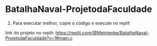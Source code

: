 # BatalhaNaval-ProjetodaFaculdade

1. Para executar melhor, copie o código e execute no replit 

link do projeto no replit: https://replit.com/@Melnienke/BatalhaNaval-ProjetodaFaculdade?v=1#main.c
